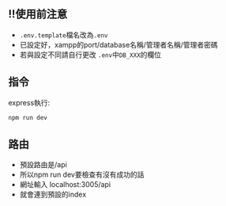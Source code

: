 ## !!使用前注意

- `.env.template`檔名改為`.env` 
- 已設定好，xampp的port/database名稱/管理者名稱/管理者密碼
- 若與設定不同請自行更改 `.env`中`DB_XXX`的欄位

## 指令
express執行:

```sh
npm run dev
```

## 路由
- 預設路由是/api
- 所以npm run dev要檢查有沒有成功的話
- 網址輸入 localhost:3005/api
- 就會連到預設的index

